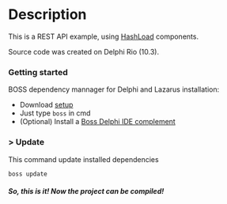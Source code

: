 # Description

This is a REST API example, using [HashLoad]( https://github.com/HashLoad "HashLoad") components.

Source code was created on Delphi Rio (10.3).

### Getting started
BOSS dependency mannager for Delphi and Lazarus installation: 
 * Download [setup](https://github.com/hashload/boss/releases)
 * Just type `boss` in cmd
 * (Optional) Install a [Boss Delphi IDE complement](https://github.com/hashload/boss-ide)

### > Update
This command update installed dependencies
```
boss update
```


##### So, this is it! Now the project can be compiled!

